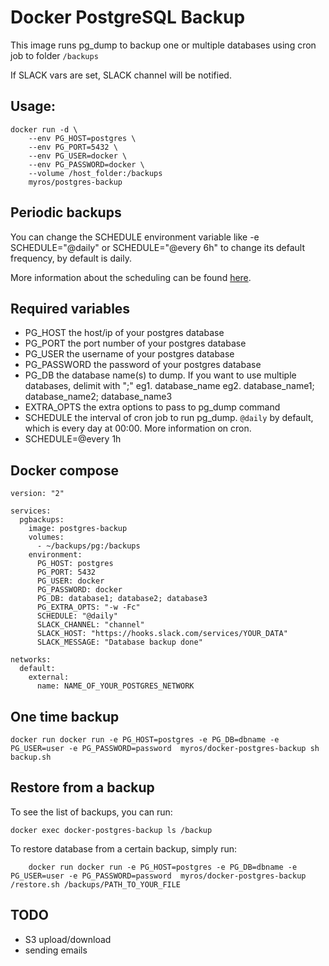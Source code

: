 
# Docker PostgreSQL Backup

This image runs pg_dump to backup one or multiple databases using cron job to folder `/backups`

If SLACK vars are set, SLACK channel will be notified.

## Usage:

    docker run -d \
        --env PG_HOST=postgres \
        --env PG_PORT=5432 \
        --env PG_USER=docker \
        --env PG_PASSWORD=docker \
        --volume /host_folder:/backups
        myros/postgres-backup

## Periodic backups

You can change the SCHEDULE environment variable like -e SCHEDULE="@daily" or SCHEDULE="@every 6h" to change its default frequency, by default is daily.

More information about the scheduling can be found [here](https://godoc.org/github.com/robfig/cron#hdr-Predefined_schedules).

## Required variables

  * PG_HOST      the host/ip of your postgres database
  * PG_PORT      the port number of your postgres database
  * PG_USER      the username of your postgres database
  * PG_PASSWORD      the password of your postgres database
  * PG_DB        the database name(s) to dump. If you want to use multiple databases, delimit with ";"
  eg1. database_name
  eg2. database_name1; database_name2; database_name3
  * EXTRA_OPTS      the extra options to pass to pg_dump command
  * SCHEDULE       the interval of cron job to run pg_dump. `@daily` by default, which is every day at 00:00. More information on cron.
  * SCHEDULE=@every 1h


## Docker compose

```
version: "2"

services:
  pgbackups:
    image: postgres-backup
    volumes:
      - ~/backups/pg:/backups
    environment:
      PG_HOST: postgres
      PG_PORT: 5432
      PG_USER: docker
      PG_PASSWORD: docker
      PG_DB: database1; database2; database3
      PG_EXTRA_OPTS: "-w -Fc"
      SCHEDULE: "@daily"
      SLACK_CHANNEL: "channel"
      SLACK_HOST: "https://hooks.slack.com/services/YOUR_DATA"
      SLACK_MESSAGE: "Database backup done"

networks:
  default:
    external:
      name: NAME_OF_YOUR_POSTGRES_NETWORK
```

## One time backup

```
docker run docker run -e PG_HOST=postgres -e PG_DB=dbname -e PG_USER=user -e PG_PASSWORD=password  myros/docker-postgres-backup sh backup.sh
```

## Restore from a backup

To see the list of backups, you can run:

    docker exec docker-postgres-backup ls /backup

To restore database from a certain backup, simply run:


```
    docker run docker run -e PG_HOST=postgres -e PG_DB=dbname -e PG_USER=user -e PG_PASSWORD=password  myros/docker-postgres-backup /restore.sh /backups/PATH_TO_YOUR_FILE
```

## TODO

* S3 upload/download
* sending emails
